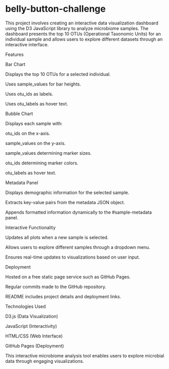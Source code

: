 # belly-button-challenge

This project involves creating an interactive data visualization dashboard using the D3 JavaScript library to analyze microbiome samples. The dashboard presents the top 10 OTUs (Operational Taxonomic Units) for an individual sample and allows users to explore different datasets through an interactive interface.

Features

Bar Chart

Displays the top 10 OTUs for a selected individual.

Uses sample_values for bar heights.

Uses otu_ids as labels.

Uses otu_labels as hover text.

Bubble Chart

Displays each sample with:

otu_ids on the x-axis.

sample_values on the y-axis.

sample_values determining marker sizes.

otu_ids determining marker colors.

otu_labels as hover text.

Metadata Panel

Displays demographic information for the selected sample.

Extracts key-value pairs from the metadata JSON object.

Appends formatted information dynamically to the #sample-metadata panel.

Interactive Functionality

Updates all plots when a new sample is selected.

Allows users to explore different samples through a dropdown menu.

Ensures real-time updates to visualizations based on user input.

Deployment

Hosted on a free static page service such as GitHub Pages.

Regular commits made to the GitHub repository.

README includes project details and deployment links.

Technologies Used

D3.js (Data Visualization)

JavaScript (Interactivity)

HTML/CSS (Web Interface)

GitHub Pages (Deployment)

This interactive microbiome analysis tool enables users to explore microbial data through engaging visualizations.


